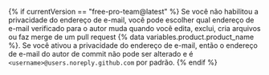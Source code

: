 {% if currentVersion == "free-pro-team@latest" %}
Se você não habilitou a privacidade do endereço de e-mail, você pode escolher qual endereço de e-mail verificado para o autor muda quando você edita, exclui, cria arquivos ou faz merge de um pull request
{% data variables.product.product_name %}. Se você ativou a privacidade do endereço de e-mail, então o endereço de e-mail do autor de commit não pode ser alterado e é `<username>@users.noreply.github.com` por padrão.
{% endif %}
